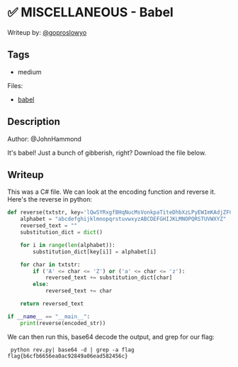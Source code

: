 # ✅ MISCELLANEOUS - Babel

Writeup by: [@goproslowyo](https://github.com/goproslowyo)

## Tags

- medium

Files:

- [babel](./babel)

## Description

Author: @JohnHammond

It's babel! Just a bunch of gibberish, right?  Download the file below.

## Writeup

This was a C# file. We can look at the encoding function and reverse it. Here's the reverse in python:

```python
def reverse(txtstr, key='lQwSYRxgfBHqNucMsVonkpaTiteDhbXzLPyEWImKAdjZFCOvJGrU'):
    alphabet = "abcdefghijklmnopqrstuvwxyzABCDEFGHIJKLMNOPQRSTUVWXYZ"
    reversed_text = ""
    substitution_dict = dict()

    for i in range(len(alphabet)):
        substitution_dict[key[i]] = alphabet[i]

    for char in txtstr:
        if ('A' <= char <= 'Z') or ('a' <= char <= 'z'):
            reversed_text += substitution_dict[char]
        else:
            reversed_text += char

    return reversed_text

if __name__ == "__main__":
    print(reverse(encoded_str))
```

We can then run this, base64 decode the output, and grep for our flag:

```shell
 python rev.py| base64 -d | grep -a flag
flag{b6cfb6656ea0ac92849a06ead582456c}
```
